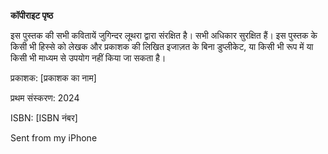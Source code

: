 

**कॉपीराइट पृष्ठ**

इस पुस्तक की सभी कवितायें जुगिन्दर लूथरा  द्वारा संरक्षित है। सभी अधिकार सुरक्षित हैं। इस पुस्तक के किसी भी हिस्से को लेखक और प्रकाशक की लिखित इजाज़त के बिना डुप्लीकेट, या किसी भी रूप में या किसी भी माध्यम से उपयोग नहीं किया जा सकता है। 

प्रकाशक: [प्रकाशक का नाम]  

प्रथम संस्करण: 2024

ISBN: [ISBN नंबर]



Sent from my iPhone


